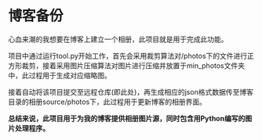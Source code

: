 # 博客备份

心血来潮的我想要在博客上建立一个相册，此项目就是用于完成此功能。

项目中通过运行tool.py开始工作，首先会采用裁剪算法对/photos下的文件进行正方形裁剪，接着采用图片压缩算法对图片进行压缩并放置于min_photos文件夹中，此过程用于生成对应缩略图。

接着自动将该项目提交至远程仓库(即此处)，再生成相应的json格式数据传至博客目录的相册source/photos下，此过程用于更新博客的相册界面。

**总结来说，此项目用于为我的博客提供相册图片源，同时包含用Python编写的图片处理程序。**
